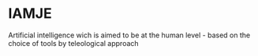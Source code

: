 # IAMJE
Artificial intelligence wich is aimed to be at the human level - based on the choice of tools by teleological approach

